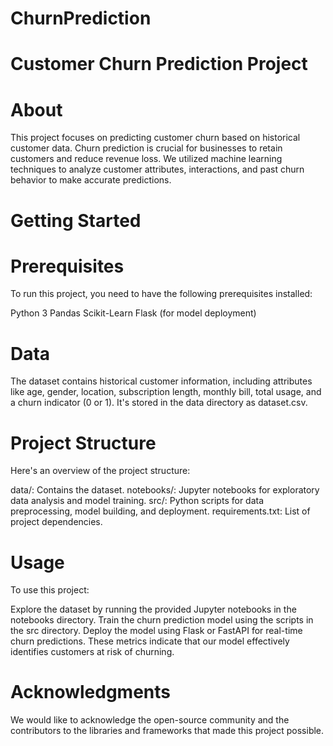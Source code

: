 # ChurnPrediction
# Customer Churn Prediction Project
# About
This project focuses on predicting customer churn based on historical customer data. Churn prediction is crucial for businesses to retain customers and reduce revenue loss. We utilized machine learning techniques to analyze customer attributes, interactions, and past churn behavior to make accurate predictions.

# Getting Started
# Prerequisites
To run this project, you need to have the following prerequisites installed:

Python 3
Pandas
Scikit-Learn
Flask (for model deployment)
# Data
The dataset contains historical customer information, including attributes like age, gender, location, subscription length, monthly bill, total usage, and a churn indicator (0 or 1). It's stored in the data directory as dataset.csv.

# Project Structure
Here's an overview of the project structure:

data/: Contains the dataset.
notebooks/: Jupyter notebooks for exploratory data analysis and model training.
src/: Python scripts for data preprocessing, model building, and deployment.
requirements.txt: List of project dependencies.
# Usage
To use this project:

Explore the dataset by running the provided Jupyter notebooks in the notebooks directory.
Train the churn prediction model using the scripts in the src directory.
Deploy the model using Flask or FastAPI for real-time churn predictions.
These metrics indicate that our model effectively identifies customers at risk of churning.

# Acknowledgments
We would like to acknowledge the open-source community and the contributors to the libraries and frameworks that made this project possible.
